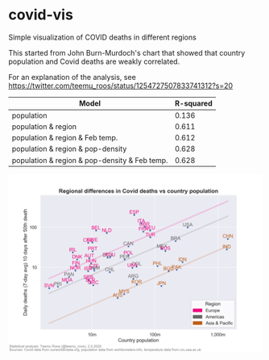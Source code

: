 # covid-vis
Simple visualization of COVID deaths in different regions

This started from John Burn-Murdoch's chart that showed that country population and Covid deaths are weakly correlated.

For an explanation of the analysis, see https://twitter.com/teemu_roos/status/1254727507833741312?s=20

Model | R-squared
------|----------
population | 0.136
population & region | 0.611
population & region & Feb temp. | 0.612
population & region & pop-density | 0.628
population & region & pop-density & Feb temp. | 0.628

![](figures/Rsquared.png)
